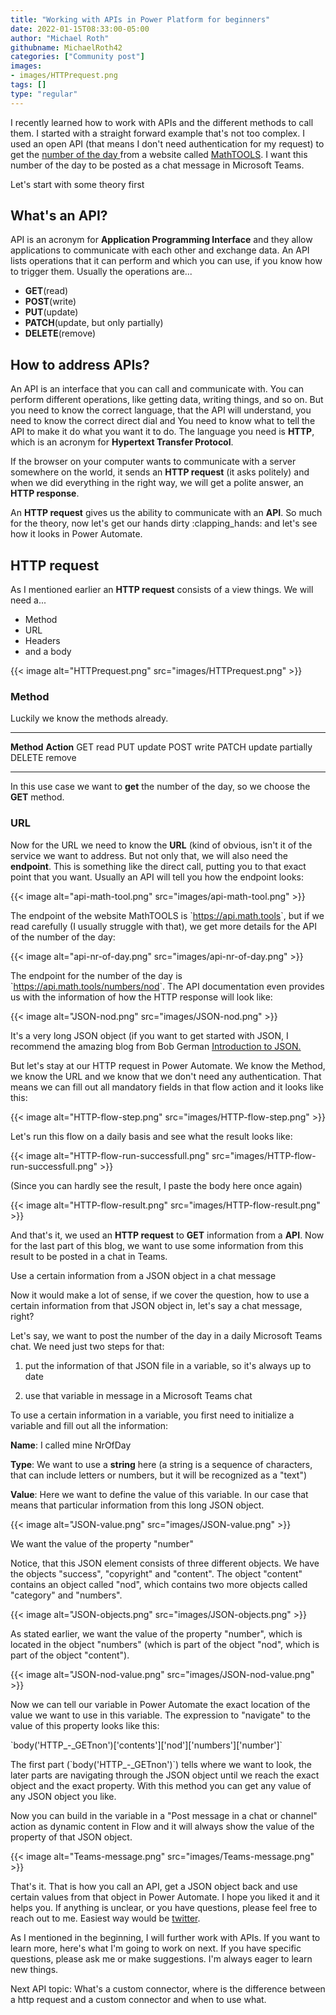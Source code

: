 ```yaml
---
title: "Working with APIs in Power Platform for beginners"
date: 2022-01-15T08:33:00-05:00
author: "Michael Roth"
githubname: MichaelRoth42
categories: ["Community post"]
images:
- images/HTTPrequest.png
tags: []
type: "regular"
---
```


I recently learned how to work with APIs and the different methods to
call them. I started with a straight forward example that's not too
complex. I used an open API (that means I don't need authentication for
my request) to get the [number of the
day ](https://math.tools/numbers/number-of-the-day/)from a website
called [MathTOOLS](https://math.tools/). I want this number of the day
to be posted as a chat message in Microsoft Teams.

Let's start with some theory first

## What's an API?

API is an acronym for **Application Programming Interface** and they
allow applications to communicate with each other and exchange data. An
API lists operations that it can perform and which you can use, if you
know how to trigger them. Usually the operations are\...

- **GET**(read)
- **POST**(write)
- **PUT**(update)
- **PATCH**(update, but only partially)
- **DELETE**(remove)

## How to address APIs?

An API is an interface that you can call and communicate with. You can
perform different operations, like getting data, writing things, and so
on. But you need to know the correct language, that the API will
understand, you need to know the correct direct dial and You need to
know what to tell the API to make it do what you want it to do. The
language you need is **HTTP**, which is an acronym for **Hypertext
Transfer Protocol**.

If the browser on your computer wants to communicate with a server
somewhere on the world, it sends an **HTTP request** (it asks politely)
and when we did everything in the right way, we will get a polite
answer, an **HTTP response**.

An **HTTP request** gives us the ability to communicate with an **API**.
So much for the theory, now let's get our hands dirty :clapping_hands:
and let's see how it looks in Power Automate.

## HTTP request

As I mentioned earlier an **HTTP request** consists of a view things. We
will need a\...

- Method
- URL
- Headers
- and a body

{{< image alt="HTTPrequest.png" src="images/HTTPrequest.png" >}}

### Method


Luckily we know the methods already.

  ------------ ------------------
  **Method**   **Action**
  GET          read
  PUT          update
  POST         write
  PATCH        update partially
  DELETE       remove
  ------------ ------------------

In this use case we want to **get** the number of the day, so we choose
the **GET** method.

### URL

Now for the URL we need to know the **URL** (kind of obvious, isn't it of the service we want to address. But
not only that, we will also need the **endpoint**. This is something
like the direct call, putting you to that exact point that you want.
Usually an API will tell you how the endpoint looks:

{{< image alt="api-math-tool.png" src="images/api-math-tool.png" >}}

The endpoint of the website MathTOOLS is \`<https://api.math.tools>\`,
but if we read carefully (I usually struggle with that), we get more details for the API of the number
of the day:

{{< image alt="api-nr-of-day.png" src="images/api-nr-of-day.png" >}}

The endpoint for the number of the day is
\`<https://api.math.tools/numbers/nod>\`. The API documentation even
provides us with the information of how the HTTP response will look
like:

{{< image alt="JSON-nod.png" src="images/JSON-nod.png" >}}

It's a very long JSON object (if you want to get started with JSON, I
recommend the amazing blog from Bob German [Introduction to
JSON.](https://bob1german.com/2021/01/11/introduction-to-json/)

But let's stay at our HTTP request in Power Automate. We know the
Method, we know the URL and we know that we don't need any
authentication. That means we can fill out all mandatory fields in that
flow action and it looks like this:

{{< image alt="HTTP-flow-step.png" src="images/HTTP-flow-step.png" >}}

Let's run this flow on a daily basis and see what the result looks
like:

{{< image alt="HTTP-flow-run-successfull.png" src="images/HTTP-flow-run-successfull.png" >}}

(Since you can hardly see the result, I paste the body here once again)

{{< image alt="HTTP-flow-result.png" src="images/HTTP-flow-result.png" >}}

And that's it, we used an **HTTP request** to **GET** information from
a **API**. Now for the last part of this blog, we want to use some
information from this result to be posted in a chat in Teams.

Use a certain information from a JSON object in a chat message

Now it would make a lot of sense, if we cover the question, how to use a
certain information from that JSON object in, let's say a chat message,
right?

Let's say, we want to post the number of the day in a daily Microsoft
Teams chat. We need just two steps for that:


1. put the information of that JSON file in a variable, so it's always
up to date

2. use that variable in message in a Microsoft Teams chat

To use a certain information in a variable, you first need to initialize
a variable and fill out all the information:

**Name**: I called mine NrOfDay

**Type**: We want to use a **string** here (a string is a sequence of
characters, that can include letters or numbers, but it will be
recognized as a "text")

**Value**: Here we want to define the value of this variable. In our
case that means that particular information from this long JSON object.

{{< image alt="JSON-value.png" src="images/JSON-value.png" >}}

We want the value of the property "number"

Notice, that this JSON element consists of three different objects. We
have the objects "success", "copyright" and "content". The object
"content" contains an object called "nod", which contains two more
objects called "category" and "numbers".

{{< image alt="JSON-objects.png" src="images/JSON-objects.png" >}}

As stated earlier, we want the value of the property "number", which
is located in the object "numbers" (which is part of the object
"nod", which is part of the object "content").

{{< image alt="JSON-nod-value.png" src="images/JSON-nod-value.png" >}}

Now we can tell our variable in Power Automate the exact location of the
value we want to use in this variable. The expression to "navigate" to
the value of this property looks like this:

\`body('HTTP\_-\_GETnon')\['contents'\]\['nod'\]\['numbers'\]\['number'\]\`

The first part (\`body('HTTP\_-\_GETnon')\`) tells where we want to
look, the later parts are navigating through the JSON object until we
reach the exact object and the exact property. With this method you can
get any value of any JSON object you like.

Now you can build in the variable in a "Post message in a chat or
channel" action as dynamic content in Flow and it will always show the
value of the property of that JSON object.

{{< image alt="Teams-message.png" src="images/Teams-message.png" >}}

That's it. That is how you call an API, get a JSON object back and use
certain values from that object in Power Automate. I hope you liked it
and it helps you. If anything is unclear, or you have questions, please
feel free to reach out to me. Easiest way would be
[twitter](https://twitter.com/MichaelRoth42).

As I mentioned in the beginning, I will further work with APIs. If you
want to learn more, here's what I'm going to work on next. If you have
specific questions, please ask me or make suggestions. I'm always eager
to learn new things.

Next API topic: What's a custom connector, where is the difference
between a http request and a custom connector and when to use what.
